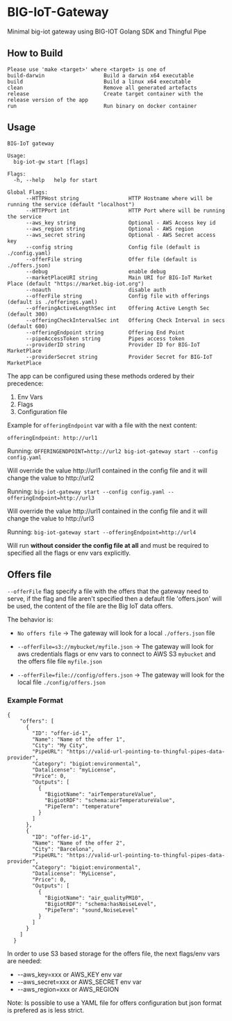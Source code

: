 # BIG-IoT-Gateway

Minimal big-iot gateway using BIG-IOT Golang SDK and Thingful Pipe

## How to Build

```
Please use 'make <target>' where <target> is one of
build-darwin                   Build a darwin x64 executable
build                          Build a linux x64 executable
clean                          Remove all generated artefacts
release                        Create target container with the release version of the app
run                            Run binary on docker container
```

## Usage
```
BIG-IoT gateway

Usage:
  big-iot-gw start [flags]

Flags:
  -h, --help   help for start

Global Flags:
      --HTTPHost string                HTTP Hostname where will be running the service (default "localhost")
      --HTTPPort int                   HTTP Port where will be running the service
      --aws_key string                 Optional - AWS Access key id
      --aws_region string              Optional - AWS region
      --aws_secret string              Optional - AWS Secret access key
      --config string                  Config file (default is ./config.yaml)
      --offerFile string               Offer file (default is ./offers.json)
      --debug                          enable debug
      --marketPlaceURI string          Main URI for BIG-IoT Market Place (default "https://market.big-iot.org")
      --noauth                         disable auth
      --offerFile string               Config file with offerings (default is ./offerings.yaml)
      --offeringActiveLengthSec int    Offering Active Length Sec (default 300)
      --offeringCheckIntervalSec int   Offering Check Interval in secs (default 600)
      --offeringEndpoint string        Offering End Point
      --pipeAccessToken string         Pipes access token
      --providerID string              Provider ID for BIG-IoT MarketPlace
      --providerSecret string          Provider Secret for BIG-IoT MarketPlace

```

The app can be configured using these methods ordered by their precedence:
1. Env Vars 
2. Flags
3. Configuration file

Example for `offeringEndpoint` var with a file with the next content:
```
offeringEndpoint: http://url1
```
Running:
`OFFERINGENDPOINT=http://url2 big-iot-gateway start --config config.yaml`

Will override the value http://url1 contained in the config file and it will change the value to http://url2

Running:
`big-iot-gateway start --config config.yaml --offeringEndpoint=http://url3`

Will override the value http://url1 contained in the config file and it will change the value to http://url3

Running:
`big-iot-gateway start --offeringEndpoint=http://url4`

Will run **without consider the config file at all** and  must be required to specified all the flags or env vars explicitly. 



## Offers file

`--offerFile` flag specify a file with the offers that the gateway need to serve, if the flag and file aren't specified then a default file 'offers.json' will be used, the content of the file are the Big IoT data offers.

The behavior is:

* ``No offers file`` -> The gateway will look for a local `./offers.json` file

* ``--offerFile=s3://mybucket/myfile.json`` -> The gateway will look for aws credentials flags or env vars to connect to AWS S3 `mybucket` and the offers file file `myfile.json`

* ``--offerFile=file://config/offers.json`` -> The gateway will look for the local file `./config/offers.json`

### Example Format

```
{
    "offers": [
      {
        "ID": "offer-id-1",
        "Name": "Name of the offer 1",
        "City": "My City",
        "PipeURL": "https://valid-url-pointing-to-thingful-pipes-data-provider",
        "Category": "bigiot:environmental",
        "Datalicense": "myLicense",
        "Price": 0,
        "Outputs": [
          {
            "BigiotName": "airTemperatureValue",
            "BigiotRDF": "schema:airTemperatureValue",
            "PipeTerm": "temperature"
          }
        ]
      },
      {
        "ID": "offer-id-1",
        "Name": "Name of the offer 2",
        "City": "Barcelona",
        "PipeURL": "https://valid-url-pointing-to-thingful-pipes-data-provider",
        "Category": "bigiot:environmental",
        "Datalicense": "MyLicense",
        "Price": 0,
        "Outputs": [
          {
            "BigiotName": "air_qualityPM10",
            "BigiotRDF": "schema:hasNoiseLevel",
            "PipeTerm": "sound,NoiseLevel"
          }
        ]
      }         
    ]
  }

```

In order to use S3 based storage for the offers file, the next flags/env vars are needed:
*  --aws_key=xxx or AWS_KEY env var
*  --aws_secret=xxx or AWS_SECRET env var
* --aws_region=xxx or AWS_REGION 

Note: Is possible to use a YAML file for offers configuration but json format is prefered as is less strict.

